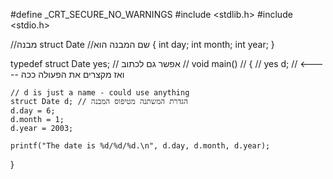 #define _CRT_SECURE_NO_WARNINGS
#include <stdlib.h>
#include <stdio.h>



//מבנה
struct Date //שם המבנה הוא
{
	int day;
	int month;
	int year;
}

typedef struct Date yes; // אפשר גם לכתוב
                                //
void main()                     //
{                               //
	yes d; // <----- ואז מקצרים את הפעולה ככה 

	// d is just a name - could use anything
	struct Date d; // הגדרת המשתנה מטיפוס המבנה
	d.day = 6; 
	d.month = 1;
	d.year = 2003;

	printf("The date is %d/%d/%d.\n", d.day, d.month, d.year);

}
